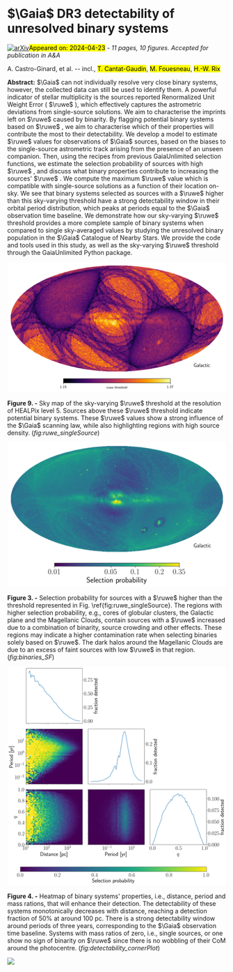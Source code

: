 <div class="macros" style="visibility:hidden;">
$\newcommand{\ensuremath}{}$
$\newcommand{\xspace}{}$
$\newcommand{\object}[1]{\texttt{#1}}$
$\newcommand{\farcs}{{.}''}$
$\newcommand{\farcm}{{.}'}$
$\newcommand{\arcsec}{''}$
$\newcommand{\arcmin}{'}$
$\newcommand{\ion}[2]{#1#2}$
$\newcommand{\textsc}[1]{\textrm{#1}}$
$\newcommand{\hl}[1]{\textrm{#1}}$
$\newcommand{\footnote}[1]{}$
$\newcommand$
$\newcommand$
$\newcommand$
$\newcommand$
$\newcommand{\Gaia}{\textit{Gaia}\xspace}$
$\newcommand{\ruwe}{\texttt{ruwe}\xspace}$
$\newcommand{\cat}{\ensuremath{\mathcal{C}}}$
$\newcommand{\arraystretch}{1.2}$</div>



<div id="title">

# $\Gaia$ DR3 detectability of unresolved binary systems

</div>
<div id="comments">

[![arXiv](https://img.shields.io/badge/arXiv-2404.14127-b31b1b.svg)](https://arxiv.org/abs/2404.14127)<mark>Appeared on: 2024-04-23</mark> -  _11 pages, 10 figures. Accepted for publication in A&A_

</div>
<div id="authors">

A. Castro-Ginard, et al. -- incl., <mark>T. Cantat-Gaudin</mark>, <mark>M. Fouesneau</mark>, <mark>H.-W. Rix</mark>

</div>
<div id="abstract">

**Abstract:** $\Gaia$ can not individually resolve very close binary systems, however, the collected data can still be used to identify them. A powerful indicator of stellar multiplicity is the sources reported Renormalized Unit Weight Error ( $\ruwe$ ), which effectively captures the astrometric deviations from single-source solutions. We aim to characterise the imprints left on $\ruwe$ caused by binarity. By flagging potential binary systems based on $\ruwe$ , we aim to characterise which of their properties will contribute the most to their detectability. We develop a model to estimate $\ruwe$ values for observations of $\Gaia$ sources, based on the biases to the single-source astrometric track arising from the presence of an unseen companion. Then, using the recipes from previous GaiaUnlimited selection functions, we estimate the selection probability of sources with high $\ruwe$ , and discuss what binary properties contribute to increasing the sources' $\ruwe$ . We compute the maximum $\ruwe$ value which is compatible with single-source solutions as a function of their location on-sky. We see that binary systems selected as sources with a $\ruwe$ higher than this sky-varying threshold have a strong detectability window in their orbital period distribution, which peaks at periods equal to the $\Gaia$ observation time baseline. We demonstrate how our sky-varying $\ruwe$ threshold provides a more complete sample of binary systems when compared to single sky-averaged values by studying the unresolved binary population in the $\Gaia$ Catalogue of Nearby Stars. We provide the code and tools used in this study, as well as the sky-varying $\ruwe$ threshold through the GaiaUnlimited Python package.

</div>

<div id="div_fig1">

<img src="tmp_2404.14127/./figures/RUWE_threshold_singleSource.png" alt="Fig9" width="100%"/>

**Figure 9. -** Sky map of the sky-varying $\ruwe$ threshold at the resolution of HEALPix level 5. Sources above these $\ruwe$ threshold indicate potential binary systems. These $\ruwe$ values show a strong influence of the $\Gaia$ scanning law, while also highlighting regions with high source density. (*fig:ruwe_singleSource*)

</div>
<div id="div_fig2">

<img src="tmp_2404.14127/./figures/RUWE_SF.png" alt="Fig3" width="100%"/>

**Figure 3. -** Selection probability for sources with a $\ruwe$ higher than the threshold represented in Fig. \ref{fig:ruwe_singleSource}. The regions with higher selection probability, e.g., cores of globular clusters, the Galactic plane and the Magellanic Clouds, contain sources with a $\ruwe$ increased due to a combination of binarity, source crowding and other effects. These regions may indicate a higher contamination rate when selecting binaries solely based on $\ruwe$. The dark halos around the Magellanic Clouds are due to an excess of faint sources with low $\ruwe$ in that region. (*fig:binaries_SF*)

</div>
<div id="div_fig3">

<img src="tmp_2404.14127/./figures/detectability_cornerPlot_reduced.png" alt="Fig4" width="100%"/>

**Figure 4. -** Heatmap of binary systems' properties, i.e., distance, period and mass rations, that will enhance their detection. The detectability of these systems monotonically decreases with distance, reaching a detection fraction of $50\%$ at around $100$ pc. There is a strong detectability window around periods of three years, corresponding to the $\Gaia$ observation time baseline. Systems with mass ratios of zero, i.e., single sources, or one show no sign of binarity on $\ruwe$ since there is no wobbling of their CoM around the photocentre. (*fig:detectability_cornerPlot*)

</div><div id="qrcode"><img src=https://api.qrserver.com/v1/create-qr-code/?size=100x100&data="https://arxiv.org/abs/2404.14127"></div>
